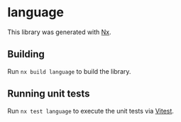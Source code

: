 # language

This library was generated with [Nx](https://nx.dev).

## Building

Run `nx build language` to build the library.

## Running unit tests

Run `nx test language` to execute the unit tests via [Vitest](https://vitest.dev/).

